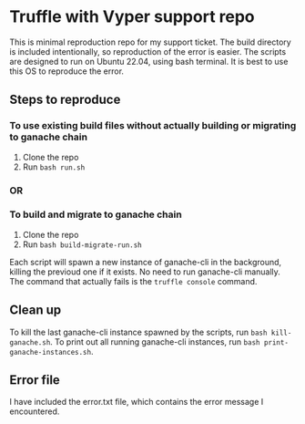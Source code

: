# Truffle with Vyper support repo

This is minimal reproduction repo for my support ticket.
The build directory is included intentionally, so reproduction of the error is easier.
The scripts are designed to run on Ubuntu 22.04, using bash terminal. It is best to use this OS to reproduce the error.

## Steps to reproduce
### To use existing build files without actually building or migrating to ganache chain
1. Clone the repo
2. Run `bash run.sh`

### OR
### To build and migrate to ganache chain
1. Clone the repo
2. Run `bash build-migrate-run.sh`

Each script will spawn a new instance of ganache-cli in the background, killing the previoud one if it exists.
No need to run ganache-cli manually.
The command that actually fails is the `truffle console` command.

## Clean up

To kill the last ganache-cli instance spawned by the scripts, run `bash kill-ganache.sh`.
To print out all running ganache-cli instances, run `bash print-ganache-instances.sh`.

## Error file
I have included the error.txt file, which contains the error message I encountered.
